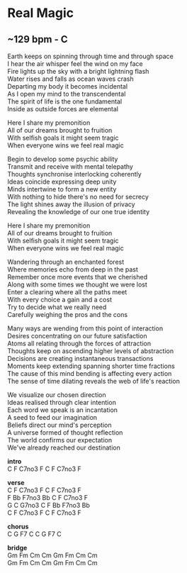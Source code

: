 # Real Magic
## ~129 bpm	- C
Earth keeps on spinning through time and through space  
I hear the air whisper feel the wind on my face  
Fire lights up the sky with a bright lightning flash  
Water rises and falls as ocean waves crash  
Departing my body it becomes incidental  
As I open my mind to the transcendental  
The spirit of life is the one fundamental  
Inside as outside forces are elemental  

Here I share my premonition  
All of our dreams brought to fruition  
With selfish goals it might seem tragic  
When everyone wins we feel real magic  

Begin to develop some psychic ability  
Transmit and receive with mental telepathy  
Thoughts synchronise interlocking coherently  
Ideas coincide expressing deep unity  
Minds intertwine to form a new entity  
With nothing to hide there's no need for secrecy  
The light shines away the illusion of privacy  
Revealing the knowledge of our one true identity  

Here I share my premonition  
All of our dreams brought to fruition  
With selfish goals it might seem tragic  
When everyone wins we feel real magic  

Wandering through an enchanted forest  
Where memories echo from deep in the past  
Remember once more events that we cherished  
Along with some times we thought we were lost  
Enter a clearing where all the paths meet  
With every choice a gain and a cost  
Try to decide what we really need  
Carefully weighing the pros and the cons  

Many ways are wending from this point of interaction  
Desires concentrating on our future satisfaction  
Atoms all relating through the forces of attraction  
Thoughts keep on ascending higher levels of abstraction  
Decisions are creating instantaneous transactions  
Moments keep extending spanning shorter time fractions  
The cause of this mind bending is affecting every action  
The sense of time dilating reveals the web of life's reaction  

We visualize our chosen direction  
Ideas realised through clear intention  
Each word we speak is an incantation  
A seed to feed our imagination  
Beliefs direct our mind's perception  
A universe formed of thought reflection  
The world confirms our expectation  
We've already reached our destination  

**intro**  
		C	F	C7no3	F	C	F	C7no3	F  

**verse**  
		C	F	C7no3	F	C	F	C7no3	F  
		F	Bb	F7no3	Bb	C	F	C7no3	F  
		G	C	G7no3	C	F	Bb	F7no3	Bb  
		C	F	C7no3	F	C	F	C7no3	F  

**chorus**  
		C	G	F7	C	C	G	F7	C  

**bridge**  
		Gm	Fm	Cm	Cm	Gm	Fm	Cm	Cm  
		Gm	Fm	Cm	Cm	Gm	Fm	Cm	Cm  
